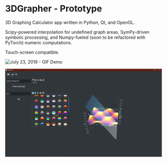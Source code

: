 # 3DGrapher - Prototype
3D Graphing Calculator app written in Python, Qt, and OpenGL. 

Scipy-powered interpolation for undefined graph areas, SymPy-driven symbolic processing, and Numpy-fueled (soon to be refactored with PyTorch) numeric computations. 

Touch-screen compatible.


![July 23, 2019 - GIF Demo](https://github.com/clockelliptic/3DGrapher/blob/master/app_photos/vid.gif)


![July 23, 2019 - Screenshot](https://github.com/clockelliptic/3DGrapher/blob/master/app_photos/calc_07-23-19.png)

